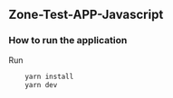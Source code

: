## Zone-Test-APP-Javascript

### How to run the application

Run
```Javascript
    yarn install
    yarn dev
